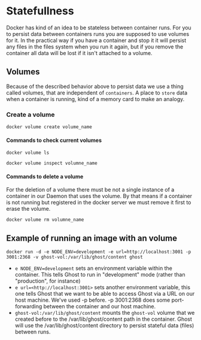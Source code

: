 # Statefullness

Docker has kind of an idea to be stateless between container runs. For you to
persist data between containers runs you are supposed to use volumes for it. In
the practical way if you have a container and stop it it will persist any files in the
files system when you run it again, but if you remove the container all data will be lost if
it isn't attached to a volume.

## Volumes

Because of the described behavior above to persist data we use a thing called
volumes, that are independent of `containers`. A place to `store` data when a
container is running, kind of a memory card to make an analogy.

### Create a volume

```terminal
docker volume create volume_name
```

#### Commands to check current volumes

```terminal
docker volume ls
```

```terminal
docker volume inspect volumne_name
```

#### Commands to delete a volume

For the deletion of a volume there must be not a single instance of a container
in our Daemon that uses the volume. By that means if a container is not running but registered in the
docker server we must remove it first to erase the volume.

```terminal
docker volume rm volumne_name
```

## Example of running an image with an volume

```terminal
docker run -d -e NODE_ENV=development -e url=http://localhost:3001 -p 3001:2368 -v ghost-vol:/var/lib/ghost/content ghost
```

- `e NODE_ENV=development` sets an environment variable within the container. This tells Ghost to run in "development" mode (rather than "production", for instance)
- `e url=<http://localhost:3001>` sets another environment variable, this one tells Ghost that we want to be able to access Ghost via a URL on our host machine. We've used -p before. -p 3001:2368 does some port-forwarding between the container and our host machine.
- `ghost-vol:/var/lib/ghost/content` mounts the `ghost-vol` volume that we created before to the /var/lib/ghost/content path in the container. Ghost will use the /var/lib/ghost/content directory to persist stateful data (files) between runs.
